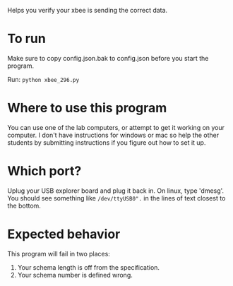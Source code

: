 Helps you verify your xbee is sending the correct data.

# To run
Make sure to copy config.json.bak to config.json before you start the program.

Run: `python xbee_296.py`


# Where to use this program

You can use one of the lab computers, or attempt to get it working on your computer.
I don't have instructions for windows or mac so help the other students by submitting
instructions if you figure out how to set it up.

# Which port?

Uplug your USB explorer board and plug it back in.
On linux, type 'dmesg'. You should see something like `/dev/ttyUSB0".`
in the lines of text closest to the bottom.

# Expected behavior

This program will fail in two places:

1. Your schema length is off from the specification.
2. Your schema number is defined wrong.
